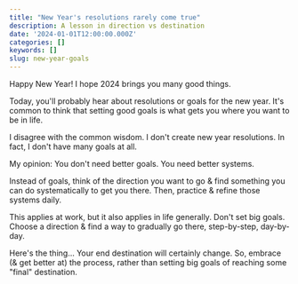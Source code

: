 ```yaml
---
title: "New Year's resolutions rarely come true"
description: A lesson in direction vs destination
date: '2024-01-01T12:00:00.000Z'
categories: []
keywords: []
slug: new-year-goals
---
```


Happy New Year! I hope 2024 brings you many good things.

Today, you'll probably hear about resolutions or goals for the new year. It's common to think that setting good goals is what gets you where you want to be in life.

I disagree with the common wisdom. I don't create new year resolutions. In fact, I don't have many goals at all.

My opinion: You don't need better goals. You need better systems.

Instead of goals, think of the direction you want to go & find something you can do systematically to get you there. Then, practice & refine those systems daily.

This applies at work, but it also applies in life generally. Don't set big goals. Choose a direction & find a way to gradually go there, step-by-step, day-by-day.

Here's the thing... Your end destination will certainly change. So, embrace (& get better at) the process, rather than setting big goals of reaching some "final" destination.
